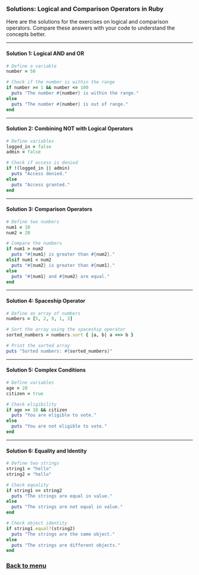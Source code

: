 ### Solutions: Logical and Comparison Operators in Ruby

Here are the solutions for the exercises on logical and comparison operators. Compare these answers with your code to understand the concepts better.

---

#### **Solution 1: Logical AND and OR**

```ruby
# Define a variable
number = 50

# Check if the number is within the range
if number >= 1 && number <= 100
  puts "The number #{number} is within the range."
else
  puts "The number #{number} is out of range."
end
```

---

#### **Solution 2: Combining NOT with Logical Operators**

```ruby
# Define variables
logged_in = false
admin = false

# Check if access is denied
if !(logged_in || admin)
  puts "Access denied."
else
  puts "Access granted."
end
```

---

#### **Solution 3: Comparison Operators**

```ruby
# Define two numbers
num1 = 10
num2 = 20

# Compare the numbers
if num1 > num2
  puts "#{num1} is greater than #{num2}."
elsif num1 < num2
  puts "#{num2} is greater than #{num1}."
else
  puts "#{num1} and #{num2} are equal."
end
```

---

#### **Solution 4: Spaceship Operator**

```ruby
# Define an array of numbers
numbers = [5, 2, 9, 1, 3]

# Sort the array using the spaceship operator
sorted_numbers = numbers.sort { |a, b| a <=> b }

# Print the sorted array
puts "Sorted numbers: #{sorted_numbers}"
```

---

#### **Solution 5: Complex Conditions**

```ruby
# Define variables
age = 20
citizen = true

# Check eligibility
if age >= 18 && citizen
  puts "You are eligible to vote."
else
  puts "You are not eligible to vote."
end
```

---

#### **Solution 6: Equality and Identity**

```ruby
# Define two strings
string1 = "hello"
string2 = "hello"

# Check equality
if string1 == string2
  puts "The strings are equal in value."
else
  puts "The strings are not equal in value."
end

# Check object identity
if string1.equal?(string2)
  puts "The strings are the same object."
else
  puts "The strings are different objects."
end
```

### [Back to menu](../README.md)
